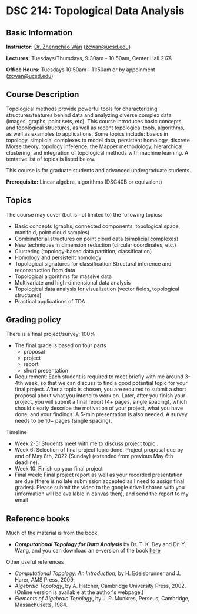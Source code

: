 # DSC 214: Topological Data Analysis

## Basic Information
**Instructor:** [Dr. Zhengchao Wan](zhengchaow.github.io) (zcwan@ucsd.edu)

**Lectures:** Tuesdays/Thursdays, 9:30am - 10:50am, Center Hall 217A

**Office Hours:** Tuesdays 10:50am - 11:50am or by appoinment (zcwan@ucsd.edu)


## Course Description
Topological methods provide powerful tools for characterizing structures/features behind data and analyzing diverse complex data (images, graphs, point sets, etc). This course introduces basic concepts and topological structures, as well as recent topological tools, algorithms, as well as examples to applications. Some topics include: basics in topology, simplicial complexes to model data, persistent homology, discrete Morse theory, topology inference, the Mapper methodology, hierarchical clustering, and integration of topological methods with machine learning. A tentative list of topics is listed below.

This course is for graduate students and advanced undergraduate students.

**Prerequisite:** Linear algebra, algorithms (DSC40B or equivalent)

## Topics
The course may cover (but is not limited to) the following topics:
- Basic concepts (graphs, connected components, topological space, manifold, point cloud samples)
- Combinatorial structures on point cloud data (simplicial complexes)
- New techniques in dimension reduction (circular coordinates, etc.)
- Clustering (topology-based data partition, classification)
- Homology and persistent homology
- Topological signatures for classification
Structural inference and reconstruction from data
- Topological algorithms for massive data
- Multivariate and high-dimensional data analysis
- Topological data analysis for visualization (vector fields, topological structures)
- Practical applications of TDA

## Grading policy
There is a final project/survey: 100%
- The final grade is based on four parts
  - proposal
  - project
  - report
  - short presentation
- Requirement: Each student is required to meet briefly with me around 3-4th week, so that we can discuss to find a good potential topic for your final project. After a topic is chosen, you are required to submit a short proposal about what you intend to work on. Later, after you finish your project, you will submit a final report (4+ pages, single spacing), which should clearly describe the motivation of your project, what you have done, and your findings. A 5-min presentation is also needed. A survey needs to be 10+ pages (single spacing).  

Timeline
- Week 2-5: Students meet with me to discuss project topic .
- Week 6: Selection of final project topic done. Project proposal due by end of May 8th, 2022 (Sunday) (extended from previous May 6th deadline). 
- Week 10: Finish up your final project
- Final week: Final project report as well as your recorded presentation are due (there is no late submission accepted as I need to assign final grades). Please submit the video to the google drive I shared with you (information will be available in canvas then), and send the report to my email

## Reference books
Much of the material is from the book 
- ***Computational Topology for Data Analysis*** by Dr. T. K. Dey and Dr. Y. Wang, and you can download an e-version of the book [here](http://yusu.belkin-wang.org/CTDAbook-DeyWang.pdf)

Other useful references
- *Computational Topology: An Introduction*,  by  H. Edelsbrunner and J. Harer, AMS Press, 2009.
- *Algebraic Topology*,  by  A. Hatcher, Cambridge University Press, 2002. (Online version is available at the author's webpage.)
- *Elements of Algebraic Topology*,  by  J. R. Munkres, Perseus, Cambridge, Massachusetts, 1984.

